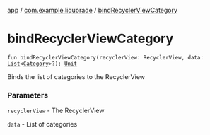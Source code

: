 [app](../index.md) / [com.example.liquorade](index.md) / [bindRecyclerViewCategory](./bind-recycler-view-category.md)

# bindRecyclerViewCategory

`fun bindRecyclerViewCategory(recyclerView: RecyclerView, data: `[`List`](https://kotlinlang.org/api/latest/jvm/stdlib/kotlin.collections/-list/index.html)`<`[`Category`](../com.example.liquorade.domain/-category/index.md)`>?): `[`Unit`](https://kotlinlang.org/api/latest/jvm/stdlib/kotlin/-unit/index.html)

Binds the list of categories to the RecyclerView

### Parameters

`recyclerView` - The RecyclerView

`data` - List of categories
